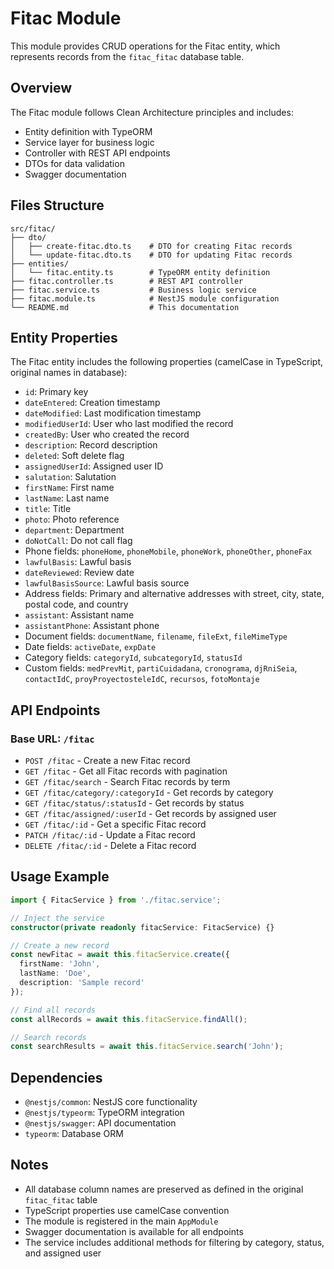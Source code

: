 # Fitac Module

This module provides CRUD operations for the Fitac entity, which represents records from the `fitac_fitac` database table.

## Overview

The Fitac module follows Clean Architecture principles and includes:
- Entity definition with TypeORM
- Service layer for business logic
- Controller with REST API endpoints
- DTOs for data validation
- Swagger documentation

## Files Structure

```
src/fitac/
├── dto/
│   ├── create-fitac.dto.ts    # DTO for creating Fitac records
│   └── update-fitac.dto.ts    # DTO for updating Fitac records
├── entities/
│   └── fitac.entity.ts        # TypeORM entity definition
├── fitac.controller.ts        # REST API controller
├── fitac.service.ts           # Business logic service
├── fitac.module.ts            # NestJS module configuration
└── README.md                  # This documentation
```

## Entity Properties

The Fitac entity includes the following properties (camelCase in TypeScript, original names in database):

- `id`: Primary key
- `dateEntered`: Creation timestamp
- `dateModified`: Last modification timestamp
- `modifiedUserId`: User who last modified the record
- `createdBy`: User who created the record
- `description`: Record description
- `deleted`: Soft delete flag
- `assignedUserId`: Assigned user ID
- `salutation`: Salutation
- `firstName`: First name
- `lastName`: Last name
- `title`: Title
- `photo`: Photo reference
- `department`: Department
- `doNotCall`: Do not call flag
- Phone fields: `phoneHome`, `phoneMobile`, `phoneWork`, `phoneOther`, `phoneFax`
- `lawfulBasis`: Lawful basis
- `dateReviewed`: Review date
- `lawfulBasisSource`: Lawful basis source
- Address fields: Primary and alternative addresses with street, city, state, postal code, and country
- `assistant`: Assistant name
- `assistantPhone`: Assistant phone
- Document fields: `documentName`, `filename`, `fileExt`, `fileMimeType`
- Date fields: `activeDate`, `expDate`
- Category fields: `categoryId`, `subcategoryId`, `statusId`
- Custom fields: `medPrevMit`, `partiCuidadana`, `cronograma`, `djRniSeia`, `contactIdC`, `proyProyectosteleIdC`, `recursos`, `fotoMontaje`

## API Endpoints

### Base URL: `/fitac`

- `POST /fitac` - Create a new Fitac record
- `GET /fitac` - Get all Fitac records with pagination
- `GET /fitac/search` - Search Fitac records by term
- `GET /fitac/category/:categoryId` - Get records by category
- `GET /fitac/status/:statusId` - Get records by status
- `GET /fitac/assigned/:userId` - Get records by assigned user
- `GET /fitac/:id` - Get a specific Fitac record
- `PATCH /fitac/:id` - Update a Fitac record
- `DELETE /fitac/:id` - Delete a Fitac record

## Usage Example

```typescript
import { FitacService } from './fitac.service';

// Inject the service
constructor(private readonly fitacService: FitacService) {}

// Create a new record
const newFitac = await this.fitacService.create({
  firstName: 'John',
  lastName: 'Doe',
  description: 'Sample record'
});

// Find all records
const allRecords = await this.fitacService.findAll();

// Search records
const searchResults = await this.fitacService.search('John');
```

## Dependencies

- `@nestjs/common`: NestJS core functionality
- `@nestjs/typeorm`: TypeORM integration
- `@nestjs/swagger`: API documentation
- `typeorm`: Database ORM

## Notes

- All database column names are preserved as defined in the original `fitac_fitac` table
- TypeScript properties use camelCase convention
- The module is registered in the main `AppModule`
- Swagger documentation is available for all endpoints
- The service includes additional methods for filtering by category, status, and assigned user